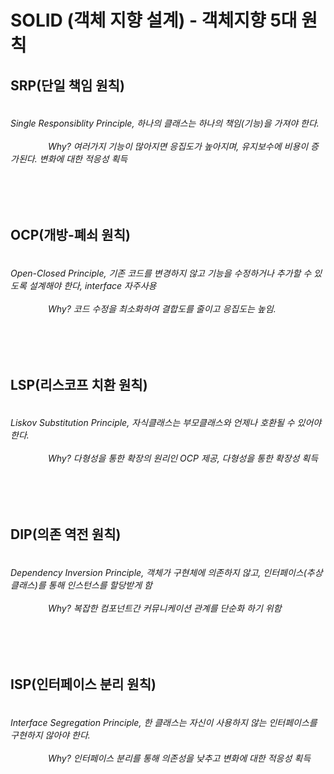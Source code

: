 
# SOLID (객체 지향 설계) - 객체지향 5대 원칙


<h2> SRP(단일 책임 원칙)</h2>

<h6>
<br> Single Responsiblity Principle, 하나의 클래스는 하나의 책임(기능)을 가져야 한다.
<br><br>&emsp;&emsp;&emsp;&emsp; Why? 여러가지 기능이 많아지면 응집도가 높아지며, 유지보수에 비용이 증가된다. 변화에 대한 적응성 획득
</h6>

<br>
<br>

<h2> OCP(개방-폐쇠 원칙)</h2>

<h6>
<br> Open-Closed Principle, 기존 코드를 변경하지 않고 기능을 수정하거나 추가할 수 있도록 설계해야 한다, interface 자주사용
<br><br>&emsp;&emsp;&emsp;&emsp; Why? 코드 수정을 최소화하여 결합도를 줄이고 응집도는 높임.
</h6>

<br>
<br>

<h2> LSP(리스코프 치환 원칙)</h2>

<h6>
<br> Liskov Substitution Principle, 자식클래스는 부모클래스와 언제나 호환될 수 있어야한다.
<br><br>&emsp;&emsp;&emsp;&emsp; Why? 다형성을 통한 확장의 원리인 OCP 제공, 다형성을 통한 확장성 획득
</h6>

<br>
<br>

<h2> DIP(의존 역전 원칙)</h2>

<h6>
<br> Dependency Inversion Principle, 객체가 구현체에 의존하지 않고, 인터페이스(추상 클래스)를 통해 인스턴스를 할당받게 함
<br><br>&emsp;&emsp;&emsp;&emsp; Why? 복잡한 컴포넌트간 커뮤니케이션 관계를 단순화 하기 위함
</h6>

<br>
<br>

<h2> ISP(인터페이스 분리 원칙)</h2>

<h6>
<br> Interface Segregation Principle, 한 클래스는 자신이 사용하지 않는 인터페이스를 구현하지 않아야 한다.
<br><br>&emsp;&emsp;&emsp;&emsp; Why? 인터페이스 분리를 통해 의존성을 낮추고 변화에 대한 적응성 획득
</h6>

<br>
<br>

